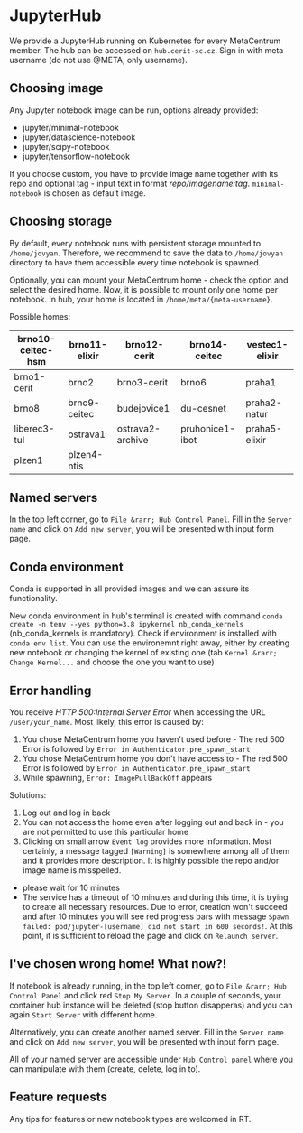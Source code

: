 # JupyterHub 

We provide a JupyterHub running on Kubernetes for every MetaCentrum member. The hub can be accessed on `hub.cerit-sc.cz`. Sign in with meta username (do not use @META, only username). 

## Choosing image

Any Jupyter notebook image can be run, options already provided:
- jupyter/minimal-notebook
- jupyter/datascience-notebook
- jupyter/scipy-notebook
- jupyter/tensorflow-notebook

If you choose custom, you have to provide image name together with its repo and optional tag - input text in format _repo/imagename:tag_.
`minimal-notebook` is chosen as default image.


## Choosing storage
By default, every notebook runs with persistent storage mounted to `/home/jovyan`. Therefore, we recommend to save the data to `/home/jovyan` directory to have them accessible every time notebook is spawned. 


Optionally, you can mount your MetaCentrum home - check the option and select the desired home. Now, it is possible to mount only one home per notebook. In hub, your home is located in `/home/meta/{meta-username}`.

Possible homes:

brno10-ceitec-hsm | brno11-elixir | brno12-cerit | brno14-ceitec | vestec1-elixir
--- | --- | --- | --- |--- 
brno1-cerit | brno2 | brno3-cerit | brno6  | praha1
brno8 | brno9-ceitec | budejovice1 | du-cesnet | praha2-natur
liberec3-tul | ostrava1 | ostrava2-archive | pruhonice1-ibot | praha5-elixir
plzen1 | plzen4-ntis                   
 

## Named servers
In the top left corner, go to `File &rarr; Hub Control Panel`. Fill in the `Server name` and click on `Add new server`, you will be presented with input form page. 

## Conda environment
Conda is supported in all provided images and we can assure its functionality. 

New conda environment in hub's terminal is created with command `conda create -n tenv --yes python=3.8 ipykernel nb_conda_kernels` (nb_conda_kernels is mandatory). Check if environment is installed with `conda env list`. You can use the environemnt right away, either by creating new notebook or changing the kernel of existing one (tab `Kernel &rarr; Change Kernel...` and choose the one you want to use)


## Error handling
You receive _HTTP 500:Internal Server Error_ when accessing the URL `/user/your_name`. Most likely, this error is caused by:
1. You chose MetaCentrum home you haven't used before - The red 500 Error is followed by `Error in Authenticator.pre_spawn_start`
2. You chose MetaCentrum home you don't have access to - The red 500 Error is followed by `Error in Authenticator.pre_spawn_start`
3. While spawning, `Error: ImagePullBackOff` appears

Solutions:
1. Log out and log in back
2. You can not access the home even after logging out and back in - you are not permitted to use this particular home
3. Clicking on small arrow `Event log` provides more information. Most certainly, a message tagged `[Warning]` is somewhere among all of them and it provides more description. It is highly possible the repo and/or image name is misspelled. 
 - please wait for 10 minutes
 - The service has a timeout of 10 minutes and during this time, it is trying to create all necessary resources. Due to error, creation won't succeed and after 10 minutes you will see red progress bars with message `Spawn failed: pod/jupyter-[username] did not start in 600 seconds!`. At this point, it is sufficient to reload the page and click on `Relaunch server`.

## I've chosen wrong home! What now?!

If notebook is already running, in the top left corner, go to `File &rarr; Hub Control Panel` and click red `Stop My Server`. In a couple of seconds, your container hub instance will be deleted (stop button disapperas) and you can again `Start Server` with different home. 

Alternatively, you can create another named server. Fill in the `Server name` and click on `Add new server`, you will be presented with input form page. 

All of your named server are accessible under `Hub Control panel` where you can manipulate with them (create, delete, log in to).


## Feature requests
Any tips for features or new notebook types are welcomed in RT.


